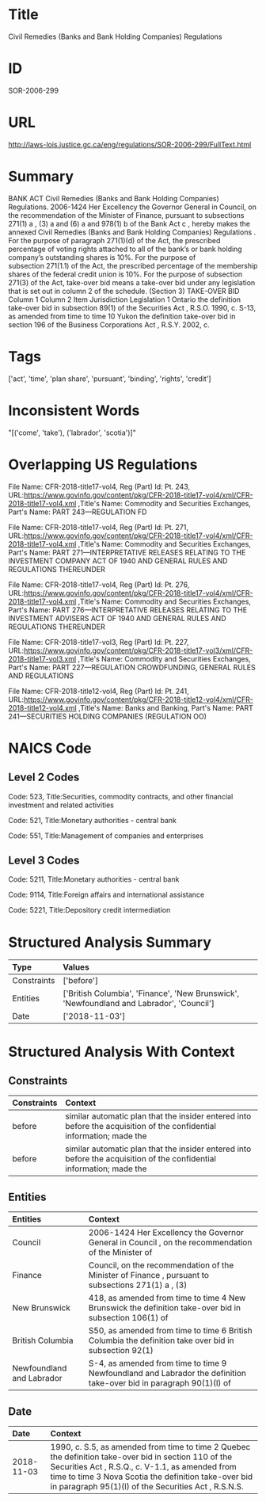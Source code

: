 # Title
Civil Remedies (Banks and Bank Holding Companies) Regulations


# ID
SOR-2006-299

# URL
http://laws-lois.justice.gc.ca/eng/regulations/SOR-2006-299/FullText.html


# Summary
BANK ACT Civil Remedies (Banks and Bank Holding Companies) Regulations.
2006-1424 Her Excellency the Governor General in Council, on the recommendation of the Minister of Finance, pursuant to subsections 271(1) a , (3) a  and (6) a  and 978(1) b  of the  Bank Act c , hereby makes the annexed  Civil Remedies (Banks and Bank Holding Companies) Regulations .
For the purpose of paragraph 271(1)(d) of the Act, the prescribed percentage of voting rights attached to all of the bank’s or bank holding company’s outstanding shares is 10%.
For the purpose of subsection 271(1.1) of the Act, the prescribed percentage of the membership shares of the federal credit union is 10%.
For the purpose of subsection 271(3) of the Act,  take-over bid  means a take-over bid under any legislation that is set out in column 2 of the schedule.
(Section 3) TAKE-OVER BID Column 1 Column 2 Item Jurisdiction Legislation 1 Ontario the definition  take-over bid  in subsection 89(1) of the  Securities Act , R.S.O. 1990, c.
S-13, as amended from time to time 10 Yukon the definition  take-over bid  in section 196 of the  Business Corporations Act , R.S.Y. 2002, c.


# Tags
['act', 'time', 'plan share', 'pursuant', 'binding', 'rights', 'credit']


# Inconsistent Words
"[('come', 'take'), ('labrador', 'scotia')]"


# Overlapping US Regulations
File Name: CFR-2018-title17-vol4, Reg (Part) Id: Pt. 243, URL:https://www.govinfo.gov/content/pkg/CFR-2018-title17-vol4/xml/CFR-2018-title17-vol4.xml
,Title's Name: Commodity and Securities Exchanges, Part's Name: PART 243—REGULATION FD

File Name: CFR-2018-title17-vol4, Reg (Part) Id: Pt. 271, URL:https://www.govinfo.gov/content/pkg/CFR-2018-title17-vol4/xml/CFR-2018-title17-vol4.xml
,Title's Name: Commodity and Securities Exchanges, Part's Name: PART 271—INTERPRETATIVE RELEASES RELATING TO THE INVESTMENT COMPANY ACT OF 1940 AND GENERAL RULES AND REGULATIONS THEREUNDER

File Name: CFR-2018-title17-vol4, Reg (Part) Id: Pt. 276, URL:https://www.govinfo.gov/content/pkg/CFR-2018-title17-vol4/xml/CFR-2018-title17-vol4.xml
,Title's Name: Commodity and Securities Exchanges, Part's Name: PART 276—INTERPRETATIVE RELEASES RELATING TO THE INVESTMENT ADVISERS ACT OF 1940 AND GENERAL RULES AND REGULATIONS THEREUNDER

File Name: CFR-2018-title17-vol3, Reg (Part) Id: Pt. 227, URL:https://www.govinfo.gov/content/pkg/CFR-2018-title17-vol3/xml/CFR-2018-title17-vol3.xml
,Title's Name: Commodity and Securities Exchanges, Part's Name: PART 227—REGULATION CROWDFUNDING, GENERAL RULES AND REGULATIONS

File Name: CFR-2018-title12-vol4, Reg (Part) Id: Pt. 241, URL:https://www.govinfo.gov/content/pkg/CFR-2018-title12-vol4/xml/CFR-2018-title12-vol4.xml
,Title's Name: Banks and Banking, Part's Name: PART 241—SECURITIES HOLDING COMPANIES (REGULATION OO)




# NAICS Code
## Level 2 Codes
Code: 523, Title:Securities, commodity contracts, and other financial investment and related activities

Code: 521, Title:Monetary authorities - central bank

Code: 551, Title:Management of companies and enterprises




## Level 3 Codes
Code: 5211, Title:Monetary authorities - central bank

Code: 9114, Title:Foreign affairs and international assistance

Code: 5221, Title:Depository credit intermediation







# Structured Analysis Summary
| Type        | Values                                                                                   |
|:------------|:-----------------------------------------------------------------------------------------|
| Constraints | ['before']                                                                               |
| Entities    | ['British Columbia', 'Finance', 'New Brunswick', 'Newfoundland and Labrador', 'Council'] |
| Date        | ['2018-11-03']                                                                           |


# Structured Analysis With Context
 


## Constraints
| Constraints   | Context                                                                                                               |
|:--------------|:----------------------------------------------------------------------------------------------------------------------|
| before        | similar automatic plan that the insider entered into before the acquisition of the confidential information; made the |
| before        | similar automatic plan that the insider entered into before the acquisition of the confidential information; made the |


## Entities
| Entities                  | Context                                                                                                             |
|:--------------------------|:--------------------------------------------------------------------------------------------------------------------|
| Council                   | 2006-1424 Her Excellency the Governor General in  Council , on the recommendation of the Minister of                |
| Finance                   | Council, on the recommendation of the Minister of Finance , pursuant to subsections 271(1) a , (3)                  |
| New Brunswick             | 418, as amended from time to time 4  New Brunswick the definition take-over bid in subsection 106(1) of             |
| British Columbia          | S50, as amended from time to time 6 British Columbia the definition take over bid in subsection 92(1)               |
| Newfoundland and Labrador | S-4, as amended from time to time 9 Newfoundland and Labrador the definition take-over bid in paragraph 90(1)(l) of |


## Date
| Date       | Context                                                                                                                                                                                                                                                                        |
|:-----------|:-------------------------------------------------------------------------------------------------------------------------------------------------------------------------------------------------------------------------------------------------------------------------------|
| 2018-11-03 | 1990, c. S.5, as amended from time to time 2 Quebec the definition  take-over bid  in section 110 of the  Securities Act , R.S.Q., c. V-1.1, as amended from time to time 3 Nova Scotia the definition  take-over bid  in paragraph 95(1)(l) of the  Securities Act , R.S.N.S. |


